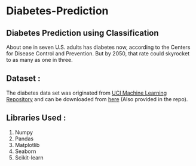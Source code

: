 # Diabetes-Prediction

## Diabetes Prediction using Classification

About one in seven U.S. adults has diabetes now, according to the Centers for Disease Control and Prevention. But by 2050, that rate could skyrocket to as many as one in three.

## Dataset :

The diabetes data set was originated from [UCI Machine Learning Repository](http://archive.ics.uci.edu/ml/index.php) and can be downloaded from [here](https://github.com/susanli2016/Machine-Learning-with-Python/blob/master/diabetes.csv) (Also provided in the repo).

## Libraries Used :
  1. Numpy
  2. Pandas
  3. Matplotlib
  4. Seaborn
  5. Scikit-learn

